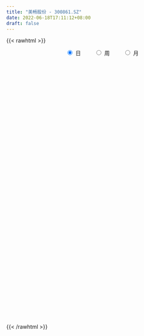 ```yaml
---
title: "美畅股份 - 300861.SZ"
date: 2022-06-18T17:11:12+08:00
draft: false
---
```

{{< rawhtml >}}
    <div style="text-align: center">
        <label style="padding: 1rem;"><input style="margin-right: .5rem" type="radio" name="period" value="D" checked onclick="period_change(this)">日</label>
        <label style="padding: 1rem;"><input style="margin-right: .5rem" type="radio" name="period" value="W" onclick="period_change(this)">周</label>
        <label style="padding: 1rem;"><input style="margin-right: .5rem" type="radio" name="period" value="M" onclick="period_change(this)">月</label>
    </div>
    <div id="chart" style="height: 700px;"></div> 
    <script type="text/javascript">
        const D_v = [211433.05,205099.82,178030.04,149530.96,109381.9,62009.88,74381.59,58447.93,56940.35,47475.46,50383.02,39804.11,46781.83,39503.99,47163.85,52341.17,67013.11,100268.33,131973.0,65263.49,41793.29,40294.94,82798.87,92881.73,64859.15,49026.55,30630.95,30938.08,100639.73,133203.11,80370.15,106837.6,66536.79,47971.03,37326.05,61630.37,66237.81,43191.03,38088.0,32637.65,40882.07,54934.49,45527.65,58971.27,30327.13,26287.88,26130.39,37592.4,22480.29,33886.15,29075.97,25379.34,20318.36,15723.66,19689.43,20154.26,19811.91,14280.36,18211.71,24465.27,20043.83,22242.58,13465.51,13905.0,16128.52,16490.28,23393.15,22827.89,14221.07,18653.78,13175.87,19328.63,20360.62,20805.41,40570.5,25595.45,32264.38,26011.69,18853.88,35549.55,40461.13,62102.02,56140.12,64653.13,74522.25,61657.11,42981.62,34591.86,48976.16,55816.86,35393.46,41547.27,25610.97,34617.24,17820.3,22612.18,25096.6,29855.36,16310.55,19433.81,16057.65,72584.29,74455.2,43575.89,29570.99,38999.52,26785.89,28251.33,24857.5,22441.0,50144.21,43140.54,46717.93,27117.66,34485.67,39813.37,37955.58,33218.17,42272.98,37662.69,49519.4,29027.27,26902.48,23577.78,25562.36,24588.67,38637.33,23326.57,23170.79,24330.76,16558.59,12528.95,12147.64,19531.88,14491.27,16018.47,11143.07,13434.62,13169.96,13952.23,25392.07,18286.48,17536.92,15534.01,13688.32,11110.11,27308.41,12943.52,11163.63,11192.4,9879.3,7088.49,7853.72,8976.82,5566.55,5327.92,12723.44,17249.89,15174.67,7966.52,11285.59,14435.94,9105.43,7466.42,7845.73,26890.13,24915.66,31521.49,24014.4,13678.53,14553.05,21062.91,16722.61,21492.83,30177.59,27002.18,13778.0,16836.94,12034.35,12866.43,16023.4,14023.71,17431.25,33161.34,24398.17,15730.86,15981.62,15862.0,11762.95,10658.2,18840.99,11915.26,28976.81,17040.73,21293.87,22784.57,17784.17,24041.98,20927.65,11733.08,8977.77,23058.9,17016.34,14359.65,17950.47,13624.65,14735.51,20158.5,10729.72,12703.38,15349.67,15513.94,18607.57,14978.35,8642.56,36782.07,12752.1,20590.72,9145.63,11715.14,16329.41,13272.08,11585.19,17750.56,14049.5,14408.95,13741.05,14992.0,13846.77,12839.25,8880.06,6181.87,17390.06,19821.59,9755.46,12585.1,8302.27,7126.02,9211.64,10886.02,10832.55,16087.0,23043.48,17228.17,42074.79,57972.98,83108.97,59110.42,66326.84,30111.73,56855.71,38416.59,28852.24,31998.36,17818.76,18432.18,25644.43,19173.74,26428.7,15606.69,18000.22,48275.66,19765.42,27588.29,21000.69,30595.19,22344.53,14907.55,14040.11,13293.54,10999.76,14300.09,12037.16,26050.11,17525.71,21892.32,32524.81,17473.06,17773.0,13417.48,11489.12,29174.69,23881.76,24040.53,18877.75,16888.81,22914.98,14515.33,13729.15,18884.7,29388.45,13397.73,38662.25,18171.4,11603.0,12878.54,26089.11,20485.5,13432.39,26004.31,15169.26,36209.7,21520.41,14177.59,23644.24,30451.72,22104.51,29523.0,14478.52,19962.24,12551.94,21519.6,19817.49,20686.28,15414.43,22113.81,11268.39,12675.66,9560.3,8928.84,21043.64,15742.52,9556.12,15027.02,16192.72,11933.2,12307.2,19270.29,17121.66,10408.65,40063.32,16546.03,13686.11,18990.65,14685.0,17491.43,32831.97,19912.91,13915.31,9760.89,23327.61,16291.69,12107.9,14898.43,11145.38,18060.55,16375.66,14593.32,23423.51,20136.81,54960.6,33145.48,32335.35,29422.5,36950.45,34474.55,42824.19,27523.03,31034.68,24294.71,17450.52,13542.22,45203.75,40390.56,33454.54,30656.59,45810.54,26693.76,24154.46,20691.53,27449.72,50604.38,48965.91,52635.19,40502.05,34935.87,49481.09,56351.0,43526.09,26496.75,24730.31,18242.25,62655.36,33660.62,22625.65,25806.61,23083.52,25977.0,20268.96,23422.78,25498.52,13908.6,24636.04,39866.04,24139.54,25865.65,14167.94,15706.99,22291.41,12125.95,14175.68,14131.88,14447.84,35133.99,26033.98,28886.99,18907.69,35947.44,25659.73,28337.55,11693.18,51520.19,40560.51,28438.92,23910.35,36472.91,29151.64,33499.54,32603.16,46533.58,27960.55,28368.81,29361.62,29363.73,18851.36,72819.65,52695.21,23276.54,27601.61,31575.28,40830.34,50549.38,41433.0,34272.65,38113.61,26132.0,36057.61,29514.35,22972.66]
const D_histogram = [0.0,0.5705299145,0.8337390508,0.0704849092,-0.9535852806,-1.6174895753,-2.1390510564,-2.3336854974,-2.5063593374,-2.3831083387,-2.1232700673,-1.9110477733,-1.8624367814,-1.8387345624,-1.4996735492,-1.0692052684,-0.6181661992,-0.0092667667,0.2965356396,0.4352231212,0.5432288035,0.6404200029,0.9336002613,1.1087639842,1.0316836572,0.7637293703,0.540330936,0.4446833678,0.8830225776,1.3968524759,1.5130641388,1.7872451528,1.7807838037,1.5423707219,1.2415859107,1.1839560605,1.0614353721,0.8148156752,0.5729599896,0.4762890879,0.3852545559,0.4248149899,0.2419683827,-0.1688860484,-0.354198858,-0.4291063358,-0.5167011194,-0.3812021775,-0.3048359967,-0.1309953898,-0.1256832646,-0.2208881265,-0.3225467126,-0.3079524895,-0.236510841,-0.255812452,-0.3042300672,-0.3032096561,-0.338211587,-0.3255391887,-0.3218365577,-0.3742707016,-0.3944709016,-0.3389026455,-0.2494719207,-0.1576144285,-0.1376150489,-0.0970193197,-0.0830735879,-0.0857350982,-0.0793254786,-0.1075905829,-0.0371613533,-0.0214370107,0.1608877496,0.2271116724,0.3123031345,0.2989062582,0.2677713279,0.3548138728,0.4110006075,0.6194639386,0.6634188788,0.9386805084,1.1949327741,1.0229769259,0.9243539012,0.8275325907,0.8856396653,0.9713323889,0.8914724936,0.5715176351,0.2556683703,-0.1858608877,-0.4349820871,-0.5500930625,-0.7449522839,-0.6422025099,-0.5457400715,-0.4614985183,-0.4367824365,0.0563981647,0.5542925912,0.7527236275,0.8611055019,0.9545417169,0.743080767,0.4552068275,0.3613210854,0.2150702271,0.5530775855,0.4366205855,0.08062898,-0.2264163885,-0.4102283098,-0.1813972669,0.1292003821,0.1860153994,0.1984247541,0.3101722349,0.08577754,-0.1616001701,-0.4119614508,-0.419747714,-0.3424126972,-0.2966855224,-0.5226556606,-0.5587153537,-0.7029608914,-0.9135095606,-1.0752769929,-1.0653503667,-1.0639641303,-1.1134417718,-0.9899191601,-0.7711168477,-0.6044157743,-0.4522048426,-0.2815629947,-0.1376668963,0.0109539327,0.0538883068,0.2094491105,0.347835944,0.4699639171,0.4761486564,0.6743726277,0.7015134418,0.6866858904,0.5720134325,0.4211657127,0.3024550522,0.1494323267,-0.048686074,-0.1280031105,-0.1590405569,-0.0652921592,0.1574253237,0.2664255895,0.3303759033,0.4066567702,0.3236437004,0.2497014555,0.2179368675,0.1371956511,0.2173006559,0.4158626295,0.6658271749,0.5402719381,0.4993196833,0.3962555249,0.538281843,0.4768095717,0.5222203559,0.7312463466,0.7589739616,0.7088126593,0.7486922575,0.6376324246,0.5078111106,0.53652808,0.5502046152,0.7388307019,0.7989870358,0.8215097179,0.789311521,0.5606073532,0.3145366817,0.0563618513,-0.0932477015,-0.2350402316,-0.3320556683,-0.4289865207,-0.4221643092,-0.2533424485,-0.4105368998,-0.2944743174,-0.2161308937,0.0117315353,0.1566883439,0.2353437494,0.5683642743,0.6010829678,0.5446013956,0.4441412517,0.4026949766,0.2686660991,-0.0516333597,-0.2011884059,-0.4562348072,-0.3775326515,-0.3398829488,-0.4433967442,-0.4847242101,-0.5674043905,-0.9326667883,-1.0785249877,-1.2197121484,-1.2022860841,-1.200403898,-0.8367609207,-0.5577283365,-0.3718874998,-0.3905598991,-0.7238103379,-0.8553978489,-0.6290156374,-0.3699407798,-0.371785132,-0.6396091478,-0.615751901,-0.6488761187,-0.8459642557,-0.986143188,-1.0134097785,-0.8825648355,-0.7461727634,-0.6340892598,-0.6680312551,-0.788920977,-0.7500414459,-0.8008887368,-0.7247947165,-0.3066300571,0.074334075,0.4367303343,1.3999288517,1.9904028705,2.3468699549,2.3915934043,2.1291037886,1.8488923824,1.5042307827,1.0668037877,0.724473165,0.3380642142,0.0583852952,-0.1475272681,-0.370740654,-0.555237408,-0.5239262154,-0.7566584322,-0.6936013345,-0.4398539811,-0.3022468326,-0.0659075449,-0.080505141,-0.060621582,-0.344861972,-0.4109181912,-0.5330180383,-0.5677576192,-0.6378001261,-0.3432147741,-0.0766170849,0.0967344799,0.3452848944,0.416553803,0.4900833318,0.4751807424,0.3586000817,0.4146035477,0.4964029146,0.5136463486,0.3128541657,0.1453966185,0.1770345739,0.0959125423,-0.1437487538,-0.2088740707,-0.2928161383,-0.5015470897,-0.2971374919,-0.198643865,-0.2669732617,-0.2774058654,-0.3333336854,-0.5168319007,-0.5454915243,-0.4418086394,-0.3489490203,-0.0582619831,0.0369036867,0.0625215729,-0.0277747825,-0.2440012244,-0.4232443373,-0.504490296,-0.5278391271,-0.6592527505,-0.6591929878,-0.7909326561,-0.8580886173,-0.879288578,-0.8564434384,-0.6661147482,-0.520944961,-0.3154142815,-0.1599634787,-0.0105009862,-0.1068138137,-0.2957219783,-0.3910531809,-0.284635471,-0.0369118259,0.1760731303,0.1566071084,0.3354478499,0.4759195316,0.5558139834,0.7467235357,0.6604627392,0.4781602097,0.2109421733,0.0750593125,-0.071746808,-0.2819959117,-0.4227044913,-0.5867916557,-0.6215758329,-0.5025140081,-0.5027188669,-0.4839856227,-0.5317569956,-0.5919688723,-0.4097745873,-0.487589418,-0.4194103485,-0.324246403,-0.2987432746,-0.350105225,-0.3887183814,-0.3813309923,-0.4275924441,-0.3362398227,-0.2373225297,0.1367457819,0.4348852348,0.707104394,0.8833777395,0.9467786896,0.9345901029,1.1428428262,1.0794344777,1.0482817711,1.0353137527,1.0952431472,0.920809395,0.6709825978,0.5437357354,0.3896226033,0.1288582011,0.0245829699,0.2899220279,0.3377595684,0.2542901223,0.1025268548,0.2660393193,0.4501420978,0.4405533216,0.456479784,0.3391045992,0.7415301474,0.7105149749,0.5354693429,0.3463888476,0.0855200337,0.1186060347,0.0008042637,0.0779529182,-0.0153850483,-0.1021627014,-0.3836249474,-0.9284741025,-1.2586483753,-1.3511286326,-1.3288190806,-1.1057052052,-0.6574169137,-0.3076135211,-0.1782117506,-0.2309831426,-0.3308266589,-0.5799068855,-0.9241012847,-0.6338474219,-0.4370607256,0.0951504627,0.6039900899,0.9820616695,1.2044206086,1.6281250693,1.9351268309,1.9002268043,1.8955022354,1.9056184954,1.9131431553,1.898972316,1.8440053391,1.7915028575,1.6185987586,1.2160599037,0.8953279452,0.597247619,0.3167805093,-0.171600908,-0.3992690742,-0.515776486,-0.5189513523,-0.4088990428,-0.2818548947,-0.0582806152,-0.0308502484,0.1313729977,0.4867028745,0.6548761322,0.4599475521,0.412279153,0.4316663523]
const D_fast = [0.0,0.7131623932,1.1848062922,0.4391733778,-0.8232931321,-1.8915698206,-2.9478940659,-3.7259498812,-4.5252135555,-4.9977396416,-5.2687188869,-5.5342585362,-5.9512567397,-6.3872381613,-6.4230955354,-6.2599285717,-5.9634310523,-5.3568483114,-4.9769119952,-4.7294187333,-4.4856058502,-4.2283096501,-3.7017293263,-3.2493746074,-3.0685340202,-3.1455559644,-3.2338716647,-3.218348391,-2.5592535367,-1.6962105194,-1.2017328219,-0.4807405196,-0.0420059179,0.1051736808,0.1147853473,0.3531445122,0.4959826669,0.4530668888,0.3544512006,0.3768525709,0.3821316778,0.5278958593,0.4055413478,-0.0475345954,-0.3213971196,-0.5035811813,-0.7203512447,-0.6801528472,-0.6799956656,-0.5389039061,-0.5650125971,-0.7154394906,-0.8977347548,-0.9601286541,-0.9478147158,-1.0310694399,-1.1555445719,-1.2303265748,-1.3498814024,-1.4185938013,-1.4953503097,-1.6413521291,-1.7601700545,-1.7893274597,-1.7622647151,-1.70981083,-1.7242152126,-1.7078743134,-1.7146969785,-1.7387922634,-1.7522140135,-1.8073767634,-1.7462378722,-1.7358727822,-1.5133260846,-1.3903242436,-1.2270569979,-1.1657273097,-1.129919408,-0.9541733949,-0.7952365083,-0.4319071925,-0.2220975327,0.287834224,0.8428196832,0.9266080666,1.0590735172,1.1691353543,1.4486523452,1.777178166,1.9201863941,1.7431109444,1.4911787722,1.0031842923,0.6453175711,0.39268333,0.0115860377,-0.0462148158,-0.0861873953,-0.1173204717,-0.201799999,0.3054801433,0.9419477176,1.3285596608,1.6522179108,1.9842895549,1.9585987968,1.7845265642,1.7809710935,1.688487792,2.1647645467,2.1574626931,1.8216283326,1.4579788669,1.1716098682,1.3550915944,1.6979893389,1.8013082061,1.8633237493,2.0526142888,1.8496639789,1.5618862263,1.2085345829,1.0958113912,1.0875432337,1.0590990279,0.7024649745,0.526726443,0.2067406825,-0.2321853769,-0.6627720574,-0.9191830229,-1.183787819,-1.5116259035,-1.6355830819,-1.6095599814,-1.5939628516,-1.5548031305,-1.4545520313,-1.3450726569,-1.1937133447,-1.1373068939,-0.9293838126,-0.7040379932,-0.4644190407,-0.3391971373,0.0276199908,0.2301391654,0.3869830866,0.4153139869,0.3697576952,0.3266607978,0.210996154,0.0007062347,-0.1106115794,-0.181409165,-0.1039838071,0.1580900067,0.3336966699,0.4802409596,0.6581860189,0.6560838743,0.6445669932,0.6672866221,0.6208443185,0.7552744873,1.0578021183,1.4742234574,1.4837362051,1.5676138712,1.5636135939,1.8402103728,1.8979404944,2.0739063676,2.4657439449,2.6832150503,2.8102569129,3.0373095755,3.0856578487,3.0827893124,3.2456383017,3.3968659908,3.770199753,4.0301028458,4.2580029574,4.4231326407,4.3345803112,4.1671438102,3.9230594426,3.7501379644,3.5495853765,3.3695560227,3.1653785401,3.0666596743,3.1721459228,2.9123172466,2.9547612496,2.97907195,3.2098672628,3.3939961573,3.5314875002,4.0065990937,4.1895885291,4.2692573058,4.2798324749,4.3390599439,4.2721975911,3.9389897924,3.7391376447,3.3700325416,3.3543515345,3.3070305,3.0926675185,2.9301590001,2.7056277221,2.1071986271,1.6917091809,1.2455939831,0.9624485263,0.6642297379,0.8186824851,0.9582829851,1.0511519469,0.9348395728,0.4206365495,0.0751995763,0.1443278785,0.3109175411,0.216126906,-0.2115993969,-0.3416801253,-0.5370233727,-0.9456025736,-1.3323173029,-1.612936338,-1.7027326039,-1.7528837227,-1.799322534,-2.000272343,-2.3183923092,-2.4670231395,-2.7180926147,-2.8231972734,-2.4816901283,-2.0821424775,-1.6105636346,-0.2973829042,0.7906918321,1.7338764053,2.3764982058,2.6462845372,2.8282962266,2.8596923226,2.6889662745,2.527753943,2.2258610458,1.9607784506,1.7179840703,1.4020855209,1.0787794149,0.9791090537,0.5572122287,0.4468689929,0.590652851,0.6526982913,0.8725606928,0.8378368115,0.8425649749,0.4721090919,0.303323325,0.0479689682,-0.1287100174,-0.3582025559,-0.1494208973,0.0980225206,0.2955577053,0.6304293435,0.8058367028,1.0018870646,1.1057796607,1.0788490205,1.2385033734,1.444403469,1.5900584901,1.4674798486,1.336371456,1.4122680549,1.3551241589,1.0795256744,0.9621818398,0.8050357376,0.4709180139,0.6010432387,0.6498758992,0.5148031872,0.4350191172,0.2957578758,-0.0169483147,-0.1819808194,-0.1887500943,-0.1831277303,0.0929938111,0.1973854026,0.238633682,0.141393631,-0.135833117,-0.4208873142,-0.6282558469,-0.7835644598,-1.0797912709,-1.2445297551,-1.5740025874,-1.8556807029,-2.0967028082,-2.2879685282,-2.264168525,-2.2492349781,-2.1225578689,-2.0070979358,-1.8602606899,-1.9832769708,-2.24611563,-2.4392101279,-2.4039512857,-2.165455597,-1.9084523583,-1.8887666031,-1.6260638991,-1.3666123345,-1.1477643869,-0.7701739506,-0.6913190623,-0.7540815394,-0.9685640325,-1.0856820651,-1.2504248877,-1.5311729693,-1.7775576718,-2.0883427501,-2.2785208855,-2.2850875627,-2.4109721382,-2.5132352997,-2.6939459215,-2.9021500163,-2.8223993781,-3.0221115633,-3.0587850809,-3.0446827362,-3.0938654264,-3.2327536831,-3.3685464349,-3.4564917938,-3.6096513566,-3.6023586909,-3.5627720304,-3.1545172732,-2.7476565117,-2.2986612539,-1.9015434736,-1.6014478511,-1.3799889121,-0.8860254823,-0.6795752112,-0.4486574751,-0.2027970554,0.130943126,0.1867117225,0.1046305747,0.1133176462,0.0566101649,-0.171939687,-0.2700691757,0.0677503893,0.2000278218,0.1801309063,0.0539993525,0.2840216468,0.5806599497,0.6812095039,0.8112559124,0.7786568773,1.3664649623,1.5130785337,1.4719002373,1.369416954,1.1299281485,1.1926656581,1.0750649531,1.1717018371,1.0745176085,0.96219928,0.5848307973,-0.1921368835,-0.8369732501,-1.2672356655,-1.5771308837,-1.6304433096,-1.3465092465,-1.0736092342,-0.9887604013,-1.099277579,-1.28182776,-1.675884708,-2.2511044284,-2.119312421,-2.0317909061,-1.4757921021,-0.8159549525,-0.1923679555,0.3310961357,1.1618318637,1.9526153331,2.3927720076,2.8619229975,3.3484438813,3.8342543301,4.2948265697,4.7008609276,5.0962341604,5.3279797512,5.2294558722,5.1325559,4.9837874786,4.7825154962,4.2512338519,3.9237484172,3.6782968838,3.5453841795,3.5532117282,3.6097921527,3.8187962783,3.838514083,4.0335805786,4.510586174,4.8424784647,4.7625367726,4.8179381618,4.9452419492]
const D_slow = [0.0,0.1426324786,0.3510672413,0.3686884686,0.1302921485,-0.2740802453,-0.8088430094,-1.3922643838,-2.0188542181,-2.6146313028,-3.1454488196,-3.6232107629,-4.0888199583,-4.5485035989,-4.9234219862,-5.1907233033,-5.3452648531,-5.3475815448,-5.2734476349,-5.1646418546,-5.0288346537,-4.868729653,-4.6353295877,-4.3581385916,-4.1002176773,-3.9092853347,-3.7742026007,-3.6630317588,-3.4422761144,-3.0930629954,-2.7147969607,-2.2679856725,-1.8227897216,-1.4371970411,-1.1268005634,-0.8308115483,-0.5654527053,-0.3617487865,-0.218508789,-0.0994365171,-0.0031228781,0.1030808694,0.1635729651,0.121351453,0.0328017385,-0.0744748455,-0.2036501253,-0.2989506697,-0.3751596689,-0.4079085163,-0.4393293325,-0.4945513641,-0.5751880422,-0.6521761646,-0.7113038749,-0.7752569879,-0.8513145047,-0.9271169187,-1.0116698154,-1.0930546126,-1.173513752,-1.2670814274,-1.3656991528,-1.4504248142,-1.5127927944,-1.5521964015,-1.5866001637,-1.6108549937,-1.6316233906,-1.6530571652,-1.6728885349,-1.6997861806,-1.7090765189,-1.7144357716,-1.6742138342,-1.6174359161,-1.5393601324,-1.4646335679,-1.3976907359,-1.3089872677,-1.2062371158,-1.0513711312,-0.8855164115,-0.6508462844,-0.3521130908,-0.0963688594,0.1347196159,0.3416027636,0.5630126799,0.8058457771,1.0287139005,1.1715933093,1.2355104019,1.18904518,1.0802996582,0.9427763926,0.7565383216,0.5959876941,0.4595526762,0.3441780467,0.2349824375,0.2490819787,0.3876551265,0.5758360333,0.7911124088,1.029747838,1.2155180298,1.3293197367,1.419650008,1.4734175648,1.6116869612,1.7208421076,1.7409993526,1.6843952554,1.581838178,1.5364888613,1.5687889568,1.6152928067,1.6648989952,1.7424420539,1.7638864389,1.7234863964,1.6204960337,1.5155591052,1.4299559309,1.3557845503,1.2251206351,1.0854417967,0.9097015739,0.6813241837,0.4125049355,0.1461673438,-0.1198236888,-0.3981841317,-0.6456639217,-0.8384431337,-0.9895470772,-1.1025982879,-1.1729890366,-1.2074057606,-1.2046672775,-1.1911952007,-1.1388329231,-1.0518739371,-0.9343829578,-0.8153457937,-0.6467526368,-0.4713742764,-0.2997028038,-0.1566994456,-0.0514080175,0.0242057456,0.0615638273,0.0493923088,0.0173915311,-0.0223686081,-0.0386916479,0.000664683,0.0672710804,0.1498650562,0.2515292488,0.3324401739,0.3948655378,0.4493497546,0.4836486674,0.5379738314,0.6419394888,0.8083962825,0.943464267,1.0682941878,1.1673580691,1.3019285298,1.4211309227,1.5516860117,1.7344975983,1.9242410887,2.1014442536,2.2886173179,2.4480254241,2.5749782018,2.7091102218,2.8466613756,3.0313690511,3.23111581,3.4364932395,3.6338211197,3.773972958,3.8526071285,3.8666975913,3.8433856659,3.784625608,3.701611691,3.5943650608,3.4888239835,3.4254883714,3.3228541464,3.2492355671,3.1952028436,3.1981357275,3.2373078134,3.2961437508,3.4382348194,3.5885055613,3.7246559102,3.8356912231,3.9363649673,4.0035314921,3.9906231521,3.9403260506,3.8262673488,3.731884186,3.6469134488,3.5360642627,3.4148832102,3.2730321126,3.0398654155,2.7702341686,2.4653061315,2.1647346105,1.8646336359,1.6554434058,1.5160113216,1.4230394467,1.3253994719,1.1444468874,0.9305974252,0.7733435159,0.6808583209,0.5879120379,0.428009751,0.2740717757,0.111852746,-0.0996383179,-0.3461741149,-0.5995265595,-0.8201677684,-1.0067109593,-1.1652332742,-1.332241088,-1.5294713322,-1.7169816937,-1.9172038779,-2.098402557,-2.1750600713,-2.1564765525,-2.0472939689,-1.697311756,-1.1997110384,-0.6129935496,-0.0150951986,0.5171807486,0.9794038442,1.3554615399,1.6221624868,1.803280778,1.8877968316,1.9023931554,1.8655113384,1.7728261749,1.6340168229,1.503035269,1.313870661,1.1404703274,1.0305068321,0.9549451239,0.9384682377,0.9183419525,0.903186557,0.816971064,0.7142415162,0.5809870066,0.4390476018,0.2795975702,0.1937938767,0.1746396055,0.1988232255,0.2851444491,0.3892828998,0.5118037328,0.6305989184,0.7202489388,0.8238998257,0.9480005544,1.0764121415,1.1546256829,1.1909748376,1.235233481,1.2592116166,1.2232744282,1.1710559105,1.0978518759,0.9724651035,0.8981807305,0.8485197643,0.7817764489,0.7124249825,0.6290915612,0.499883586,0.3635107049,0.2530585451,0.16582129,0.1512557942,0.1604817159,0.1761121091,0.1691684135,0.1081681074,0.0023570231,-0.1237655509,-0.2557253327,-0.4205385203,-0.5853367673,-0.7830699313,-0.9975920856,-1.2174142301,-1.4315250897,-1.5980537768,-1.728290017,-1.8071435874,-1.8471344571,-1.8497597037,-1.8764631571,-1.9503936517,-2.0481569469,-2.1193158147,-2.1285437711,-2.0845254886,-2.0453737115,-1.961511749,-1.8425318661,-1.7035783703,-1.5168974863,-1.3517818015,-1.2322417491,-1.1795062058,-1.1607413776,-1.1786780796,-1.2491770576,-1.3548531804,-1.5015510943,-1.6569450526,-1.7825735546,-1.9082532713,-2.029249677,-2.1621889259,-2.310181144,-2.4126247908,-2.5345221453,-2.6393747324,-2.7204363332,-2.7951221518,-2.8826484581,-2.9798280535,-3.0751608015,-3.1820589125,-3.2661188682,-3.3254495006,-3.2912630552,-3.1825417465,-3.005765648,-2.7849212131,-2.5482265407,-2.314579015,-2.0288683084,-1.759009689,-1.4969392462,-1.238110808,-0.9643000212,-0.7340976725,-0.5663520231,-0.4304180892,-0.3330124384,-0.3007978881,-0.2946521456,-0.2221716387,-0.1377317466,-0.074159216,-0.0485275023,0.0179823275,0.130517852,0.2406561823,0.3547761284,0.4395522782,0.624934815,0.8025635587,0.9364308944,1.0230281064,1.0444081148,1.0740596234,1.0742606894,1.0937489189,1.0899026568,1.0643619815,0.9684557446,0.736337219,0.4216751252,0.083892967,-0.2483118031,-0.5247381044,-0.6890923328,-0.7659957131,-0.8105486507,-0.8682944364,-0.9510011011,-1.0959778225,-1.3270031437,-1.4854649991,-1.5947301805,-1.5709425649,-1.4199450424,-1.174429625,-0.8733244729,-0.4662932055,0.0174885022,0.4925452033,0.9664207621,1.4428253859,1.9211111748,2.3958542538,2.8568555885,3.3047313029,3.7093809926,4.0133959685,4.2372279548,4.3865398596,4.4657349869,4.4228347599,4.3230174914,4.1940733698,4.0643355318,3.9621107711,3.8916470474,3.8770768936,3.8693643315,3.9022075809,4.0238832995,4.1876023326,4.3025892206,4.4056590088,4.5135755969]
const D_data = [['2020-08-24', 60.0, 70.06, 57.77, 78.0],['2020-08-25', 65.8, 79.0, 63.5, 83.88],['2020-08-26', 76.92, 78.01, 74.51, 85.0],['2020-08-27', 75.87, 64.2, 63.5, 76.0],['2020-08-28', 62.55, 55.76, 55.56, 62.58],['2020-08-31', 56.27, 54.65, 54.56, 56.32],['2020-09-01', 54.0, 51.63, 51.3, 54.09],['2020-09-02', 52.0, 51.83, 50.01, 52.55],['2020-09-03', 51.1, 48.92, 48.9, 51.39],['2020-09-04', 47.88, 50.2, 47.65, 51.49],['2020-09-07', 49.79, 50.73, 49.76, 52.04],['2020-09-08', 50.12, 49.31, 49.07, 50.69],['2020-09-09', 48.51, 45.9, 45.73, 48.88],['2020-09-10', 46.52, 43.68, 43.68, 46.86],['2020-09-11', 43.68, 46.6, 43.2, 47.48],['2020-09-14', 47.7, 48.08, 47.0, 48.98],['2020-09-15', 47.5, 49.3, 47.04, 51.37],['2020-09-16', 48.33, 53.14, 47.33, 53.96],['2020-09-17', 53.0, 51.18, 50.9, 56.63],['2020-09-18', 50.01, 49.84, 49.01, 52.43],['2020-09-21', 49.8, 49.79, 48.61, 50.92],['2020-09-22', 48.91, 49.98, 48.6, 50.98],['2020-09-23', 50.1, 53.45, 50.1, 56.38],['2020-09-24', 52.7, 53.42, 52.55, 56.99],['2020-09-25', 52.0, 50.78, 50.75, 53.88],['2020-09-28', 50.61, 47.6, 46.64, 51.05],['2020-09-29', 48.05, 46.8, 46.8, 48.28],['2020-09-30', 47.23, 47.4, 47.0, 48.63],['2020-10-09', 50.0, 55.05, 50.0, 56.68],['2020-10-12', 55.05, 59.03, 54.11, 59.18],['2020-10-13', 58.0, 56.51, 55.7, 58.0],['2020-10-14', 56.6, 60.52, 56.28, 62.2],['2020-10-15', 58.99, 58.87, 57.0, 59.51],['2020-10-16', 57.56, 56.4, 56.03, 58.75],['2020-10-19', 56.62, 55.09, 54.7, 56.99],['2020-10-20', 54.96, 58.0, 54.89, 58.49],['2020-10-21', 59.5, 57.5, 57.31, 60.2],['2020-10-22', 55.41, 55.63, 55.0, 57.7],['2020-10-23', 55.71, 54.88, 54.71, 57.3],['2020-10-26', 54.88, 56.18, 54.0, 56.54],['2020-10-27', 55.12, 56.08, 54.9, 57.2],['2020-10-28', 56.14, 57.91, 55.35, 58.2],['2020-10-29', 56.68, 55.02, 55.02, 57.9],['2020-10-30', 55.15, 50.6, 50.2, 55.45],['2020-11-02', 50.48, 51.61, 50.11, 52.04],['2020-11-03', 51.63, 51.97, 51.0, 52.34],['2020-11-04', 51.97, 50.97, 50.32, 52.34],['2020-11-05', 52.01, 53.5, 52.01, 54.56],['2020-11-06', 53.6, 53.01, 52.2, 54.2],['2020-11-09', 53.68, 54.68, 53.4, 55.26],['2020-11-10', 54.5, 52.89, 52.61, 54.5],['2020-11-11', 52.65, 51.18, 50.89, 53.67],['2020-11-12', 51.49, 50.27, 50.08, 51.8],['2020-11-13', 50.5, 51.15, 50.34, 51.67],['2020-11-16', 51.13, 51.78, 50.05, 51.93],['2020-11-17', 51.76, 50.48, 50.15, 51.78],['2020-11-18', 50.5, 49.59, 49.37, 50.86],['2020-11-19', 49.88, 49.71, 49.0, 50.12],['2020-11-20', 49.68, 48.77, 48.7, 49.98],['2020-11-23', 49.0, 48.89, 48.65, 49.93],['2020-11-24', 48.98, 48.4, 48.33, 49.5],['2020-11-25', 48.7, 47.11, 47.06, 48.7],['2020-11-26', 47.39, 46.82, 46.64, 47.67],['2020-11-27', 47.01, 47.37, 46.68, 47.83],['2020-11-30', 47.14, 47.74, 47.03, 48.06],['2020-12-01', 47.6, 47.88, 47.51, 48.16],['2020-12-02', 47.85, 46.94, 46.8, 47.97],['2020-12-03', 46.9, 47.04, 46.06, 47.6],['2020-12-04', 46.9, 46.55, 46.52, 47.28],['2020-12-07', 46.31, 46.07, 45.9, 46.88],['2020-12-08', 46.07, 45.89, 45.86, 46.36],['2020-12-09', 45.89, 45.08, 44.88, 46.2],['2020-12-10', 44.9, 46.13, 44.81, 46.68],['2020-12-11', 46.0, 45.41, 44.89, 47.2],['2020-12-14', 45.65, 47.85, 45.65, 48.59],['2020-12-15', 47.38, 46.99, 46.34, 47.94],['2020-12-16', 47.2, 47.63, 46.38, 48.5],['2020-12-17', 47.07, 46.62, 45.51, 47.6],['2020-12-18', 46.3, 46.3, 46.15, 47.5],['2020-12-21', 46.88, 47.99, 46.86, 48.48],['2020-12-22', 47.78, 48.12, 47.2, 49.1],['2020-12-23', 48.16, 51.0, 48.03, 51.85],['2020-12-24', 52.66, 50.0, 49.78, 53.78],['2020-12-25', 50.59, 54.3, 50.03, 54.38],['2020-12-28', 54.29, 56.29, 53.23, 58.0],['2020-12-29', 55.88, 52.01, 51.4, 56.15],['2020-12-30', 52.78, 52.98, 52.5, 54.89],['2020-12-31', 53.21, 53.21, 52.23, 54.48],['2021-01-04', 53.0, 55.8, 52.8, 56.89],['2021-01-05', 55.3, 57.38, 53.51, 57.75],['2021-01-06', 57.54, 56.2, 55.23, 57.54],['2021-01-07', 56.04, 52.85, 52.52, 56.66],['2021-01-08', 52.92, 51.68, 50.89, 53.85],['2021-01-11', 51.87, 48.25, 48.05, 52.34],['2021-01-12', 48.45, 48.7, 47.88, 49.42],['2021-01-13', 48.23, 49.14, 48.0, 50.49],['2021-01-14', 48.25, 46.9, 46.41, 49.1],['2021-01-15', 46.78, 49.92, 46.61, 50.96],['2021-01-18', 49.22, 49.98, 49.05, 50.27],['2021-01-19', 49.51, 49.97, 49.51, 51.74],['2021-01-20', 49.6, 49.2, 48.4, 50.08],['2021-01-21', 49.2, 56.36, 48.86, 59.0],['2021-01-22', 55.56, 59.4, 55.56, 60.7],['2021-01-25', 59.69, 58.13, 58.01, 61.19],['2021-01-26', 58.61, 58.58, 57.03, 59.2],['2021-01-27', 58.38, 59.8, 55.62, 60.29],['2021-01-28', 58.25, 56.5, 56.5, 60.05],['2021-01-29', 57.8, 54.85, 53.8, 58.36],['2021-02-01', 54.96, 56.77, 54.12, 57.26],['2021-02-02', 56.55, 55.9, 55.56, 57.9],['2021-02-03', 55.7, 63.02, 55.7, 65.0],['2021-02-04', 61.96, 58.56, 58.01, 63.01],['2021-02-05', 58.61, 54.73, 54.7, 62.5],['2021-02-08', 53.64, 53.73, 51.67, 55.6],['2021-02-09', 53.7, 53.92, 53.67, 56.68],['2021-02-10', 54.79, 59.2, 54.79, 59.81],['2021-02-18', 59.54, 61.89, 59.54, 63.56],['2021-02-19', 62.63, 60.06, 58.04, 62.63],['2021-02-22', 59.69, 60.08, 59.09, 63.5],['2021-02-23', 59.01, 62.11, 57.9, 63.15],['2021-02-24', 60.89, 58.0, 56.79, 60.89],['2021-02-25', 58.67, 56.65, 56.3, 59.8],['2021-02-26', 55.01, 55.27, 55.01, 57.78],['2021-03-01', 56.4, 57.5, 55.69, 58.62],['2021-03-02', 58.01, 58.66, 57.26, 59.86],['2021-03-03', 58.25, 58.54, 57.62, 59.93],['2021-03-04', 58.0, 54.5, 53.9, 58.6],['2021-03-05', 53.77, 55.9, 53.75, 56.55],['2021-03-08', 56.14, 53.69, 53.6, 57.28],['2021-03-09', 53.79, 51.36, 48.9, 53.99],['2021-03-10', 52.26, 50.24, 50.0, 52.98],['2021-03-11', 51.02, 51.16, 50.43, 51.72],['2021-03-12', 51.86, 50.23, 49.82, 51.86],['2021-03-15', 50.12, 48.55, 48.0, 51.1],['2021-03-16', 49.29, 50.0, 48.8, 50.8],['2021-03-17', 50.0, 51.31, 49.85, 51.73],['2021-03-18', 51.4, 51.02, 50.52, 51.49],['2021-03-19', 50.52, 51.13, 50.2, 51.8],['2021-03-22', 50.65, 51.78, 50.65, 51.98],['2021-03-23', 51.8, 51.96, 51.4, 52.36],['2021-03-24', 52.0, 52.59, 52.0, 54.47],['2021-03-25', 51.81, 51.64, 51.6, 53.79],['2021-03-26', 51.49, 53.53, 51.27, 53.86],['2021-03-29', 53.5, 54.18, 52.38, 54.24],['2021-03-30', 53.57, 54.87, 53.21, 55.19],['2021-03-31', 54.74, 54.02, 53.25, 55.1],['2021-04-01', 54.87, 57.34, 54.18, 58.48],['2021-04-02', 58.06, 56.28, 56.03, 58.18],['2021-04-06', 56.11, 56.29, 56.01, 57.76],['2021-04-07', 56.34, 55.16, 54.23, 56.4],['2021-04-08', 55.15, 54.37, 54.21, 56.21],['2021-04-09', 54.07, 54.33, 53.45, 54.75],['2021-04-12', 54.01, 53.35, 53.22, 54.88],['2021-04-13', 53.0, 51.88, 51.71, 53.66],['2021-04-14', 52.3, 52.55, 51.75, 52.8],['2021-04-15', 52.55, 52.74, 51.4, 52.81],['2021-04-16', 52.5, 54.38, 52.5, 55.06],['2021-04-19', 54.28, 56.89, 53.65, 56.96],['2021-04-20', 56.3, 56.54, 55.81, 57.89],['2021-04-21', 56.4, 56.7, 56.3, 57.6],['2021-04-22', 56.76, 57.56, 56.7, 58.18],['2021-04-23', 57.39, 55.88, 55.5, 57.65],['2021-04-26', 56.6, 55.85, 55.76, 57.71],['2021-04-27', 55.79, 56.34, 55.5, 56.5],['2021-04-28', 56.13, 55.63, 54.58, 56.5],['2021-04-29', 56.68, 57.86, 56.68, 60.66],['2021-04-30', 58.01, 60.44, 58.0, 60.59],['2021-05-06', 59.82, 62.84, 59.35, 63.5],['2021-05-07', 62.83, 59.08, 58.88, 63.44],['2021-05-10', 59.78, 60.25, 58.38, 60.44],['2021-05-11', 60.02, 59.6, 58.21, 61.2],['2021-05-12', 59.01, 63.33, 58.85, 63.35],['2021-05-13', 62.46, 61.6, 60.6, 62.75],['2021-05-14', 61.52, 63.51, 60.2, 64.25],['2021-05-17', 64.0, 66.99, 63.15, 67.38],['2021-05-18', 66.99, 66.22, 65.51, 69.44],['2021-05-19', 66.18, 66.06, 65.0, 67.79],['2021-05-20', 66.06, 68.06, 65.45, 69.38],['2021-05-21', 68.06, 66.87, 66.7, 69.0],['2021-05-24', 66.27, 66.8, 65.23, 68.25],['2021-05-25', 66.47, 69.31, 66.15, 69.98],['2021-05-26', 70.0, 70.07, 68.51, 70.68],['2021-05-27', 70.05, 73.75, 69.8, 73.96],['2021-05-28', 73.98, 73.88, 72.5, 79.93],['2021-05-31', 74.09, 74.76, 72.8, 76.29],['2021-06-01', 74.3, 75.2, 74.01, 76.58],['2021-06-02', 75.99, 73.1, 72.17, 75.99],['2021-06-03', 72.79, 72.49, 72.0, 74.34],['2021-06-04', 72.0, 71.67, 71.0, 73.18],['2021-06-07', 71.72, 72.46, 70.6, 73.0],['2021-06-08', 72.9, 72.18, 71.6, 75.04],['2021-06-09', 71.57, 72.4, 71.57, 74.14],['2021-06-10', 72.4, 72.09, 70.18, 74.94],['2021-06-11', 72.79, 73.31, 71.25, 74.38],['2021-06-15', 73.92, 76.04, 73.0, 76.8],['2021-06-16', 76.68, 72.2, 70.05, 76.7],['2021-06-17', 72.35, 75.7, 71.3, 76.02],['2021-06-18', 76.29, 76.01, 73.7, 77.7],['2021-06-21', 75.85, 79.09, 75.04, 80.24],['2021-06-22', 79.08, 79.59, 77.24, 80.5],['2021-06-23', 79.49, 79.99, 78.3, 81.59],['2021-06-24', 80.0, 85.1, 80.0, 88.3],['2021-06-25', 83.16, 83.3, 83.1, 85.5],['2021-06-28', 85.0, 83.1, 82.3, 86.42],['2021-06-29', 83.3, 83.06, 82.91, 86.04],['2021-06-30', 83.98, 84.31, 82.63, 85.44],['2021-07-01', 85.0, 83.51, 81.73, 85.9],['2021-07-02', 83.56, 80.6, 79.97, 83.82],['2021-07-05', 80.6, 81.93, 80.59, 82.7],['2021-07-06', 82.0, 79.8, 78.1, 82.49],['2021-07-07', 79.58, 83.71, 79.05, 84.7],['2021-07-08', 84.9, 83.75, 83.46, 88.0],['2021-07-09', 83.02, 82.0, 79.65, 84.96],['2021-07-12', 83.35, 82.51, 81.56, 84.58],['2021-07-13', 82.51, 81.71, 80.51, 83.47],['2021-07-14', 81.0, 76.8, 73.07, 81.64],['2021-07-15', 76.24, 77.77, 75.56, 78.62],['2021-07-16', 77.77, 76.5, 76.01, 80.48],['2021-07-19', 76.0, 77.51, 75.01, 78.51],['2021-07-20', 77.35, 76.69, 74.29, 77.35],['2021-07-21', 78.0, 81.65, 76.44, 82.82],['2021-07-22', 81.11, 82.0, 79.6, 83.58],['2021-07-23', 81.25, 81.93, 80.19, 82.78],['2021-07-26', 82.07, 79.71, 77.22, 83.23],['2021-07-27', 80.1, 74.54, 74.54, 81.56],['2021-07-28', 74.14, 75.32, 71.51, 76.79],['2021-07-29', 78.0, 79.59, 75.57, 80.28],['2021-07-30', 79.5, 81.02, 77.7, 81.37],['2021-08-02', 81.0, 78.24, 77.02, 82.38],['2021-08-03', 79.0, 73.84, 73.82, 79.0],['2021-08-04', 73.83, 76.38, 73.82, 76.74],['2021-08-05', 76.0, 75.16, 74.61, 76.48],['2021-08-06', 75.4, 71.88, 71.59, 75.67],['2021-08-09', 71.88, 70.91, 68.11, 71.89],['2021-08-10', 69.5, 71.0, 69.5, 72.88],['2021-08-11', 71.0, 72.4, 69.88, 74.5],['2021-08-12', 72.4, 72.41, 71.8, 73.77],['2021-08-13', 72.1, 72.07, 71.6, 73.6],['2021-08-16', 71.6, 69.75, 69.66, 72.5],['2021-08-17', 70.5, 67.45, 67.0, 70.99],['2021-08-18', 68.01, 68.38, 67.8, 70.29],['2021-08-19', 68.92, 66.34, 66.06, 70.0],['2021-08-20', 67.67, 67.1, 66.31, 71.68],['2021-08-23', 68.14, 72.01, 68.0, 72.58],['2021-08-24', 73.3, 73.31, 72.92, 76.58],['2021-08-25', 74.0, 75.0, 72.5, 75.5],['2021-08-26', 75.5, 86.6, 75.5, 87.5],['2021-08-27', 88.6, 87.3, 85.69, 91.29],['2021-08-30', 88.85, 88.55, 86.35, 89.7],['2021-08-31', 88.8, 87.59, 86.61, 90.6],['2021-09-01', 87.1, 85.0, 84.44, 91.6],['2021-09-02', 84.71, 85.01, 82.62, 87.57],['2021-09-03', 85.2, 84.02, 83.0, 88.6],['2021-09-06', 80.77, 81.98, 80.77, 84.78],['2021-09-07', 82.54, 82.02, 81.5, 83.75],['2021-09-08', 82.41, 80.18, 80.0, 83.38],['2021-09-09', 81.0, 80.14, 77.6, 81.2],['2021-09-10', 78.64, 79.98, 78.02, 81.16],['2021-09-13', 79.68, 78.65, 77.8, 82.46],['2021-09-14', 78.69, 77.9, 77.25, 80.25],['2021-09-15', 77.5, 79.98, 77.2, 80.27],['2021-09-16', 80.02, 75.81, 75.78, 80.88],['2021-09-17', 75.25, 78.65, 75.25, 78.98],['2021-09-22', 76.75, 81.6, 76.24, 82.97],['2021-09-23', 81.6, 81.05, 78.54, 82.5],['2021-09-24', 80.0, 83.29, 77.78, 83.65],['2021-09-27', 83.0, 80.82, 79.21, 83.0],['2021-09-28', 79.54, 81.34, 79.54, 81.9],['2021-09-29', 80.85, 76.77, 76.44, 81.25],['2021-09-30', 77.95, 78.36, 76.49, 79.48],['2021-10-08', 79.5, 76.86, 76.69, 80.5],['2021-10-11', 76.86, 77.16, 74.74, 78.78],['2021-10-12', 77.77, 76.0, 75.1, 79.9],['2021-10-13', 77.0, 80.82, 75.5, 81.79],['2021-10-14', 80.83, 81.85, 80.27, 84.0],['2021-10-15', 81.3, 81.91, 80.24, 83.48],['2021-10-18', 81.88, 84.21, 81.11, 84.6],['2021-10-19', 84.28, 83.21, 82.0, 85.49],['2021-10-20', 83.8, 84.06, 82.52, 85.77],['2021-10-21', 84.45, 83.58, 83.18, 85.48],['2021-10-22', 83.98, 82.38, 81.95, 84.68],['2021-10-25', 82.27, 84.8, 82.27, 85.68],['2021-10-26', 84.46, 85.99, 84.17, 88.24],['2021-10-27', 85.59, 86.0, 84.01, 87.5],['2021-10-28', 86.0, 83.26, 83.0, 86.45],['2021-10-29', 84.88, 83.03, 80.38, 84.92],['2021-11-01', 82.9, 85.46, 81.2, 85.82],['2021-11-02', 84.79, 84.2, 82.6, 86.4],['2021-11-03', 84.47, 81.5, 80.0, 85.0],['2021-11-04', 81.29, 82.89, 81.29, 85.19],['2021-11-05', 82.49, 82.21, 78.57, 83.86],['2021-11-08', 81.78, 79.68, 79.12, 83.83],['2021-11-09', 79.89, 84.66, 79.89, 87.5],['2021-11-10', 84.67, 84.08, 81.0, 85.88],['2021-11-11', 83.6, 82.0, 81.71, 84.3],['2021-11-12', 81.93, 82.4, 81.5, 84.06],['2021-11-15', 83.66, 81.5, 80.8, 85.66],['2021-11-16', 81.0, 78.99, 78.56, 82.33],['2021-11-17', 79.49, 79.99, 77.8, 80.38],['2021-11-18', 79.63, 81.5, 77.38, 81.5],['2021-11-19', 81.2, 81.61, 79.52, 82.66],['2021-11-22', 82.0, 84.99, 81.79, 86.0],['2021-11-23', 84.75, 83.6, 83.6, 87.0],['2021-11-24', 84.78, 83.12, 82.38, 84.78],['2021-11-25', 84.78, 81.53, 80.99, 85.58],['2021-11-26', 81.19, 79.03, 77.7, 81.19],['2021-11-29', 78.66, 78.16, 77.5, 79.91],['2021-11-30', 78.9, 78.3, 77.22, 80.29],['2021-12-01', 77.65, 78.3, 77.4, 79.65],['2021-12-02', 78.18, 76.0, 75.1, 78.3],['2021-12-03', 76.17, 76.69, 75.42, 76.95],['2021-12-06', 76.8, 74.0, 73.71, 77.5],['2021-12-07', 74.88, 73.48, 72.41, 74.88],['2021-12-08', 73.21, 72.96, 72.32, 74.68],['2021-12-09', 72.5, 72.63, 72.38, 73.49],['2021-12-10', 72.44, 74.48, 72.4, 74.6],['2021-12-13', 74.78, 74.11, 73.59, 74.78],['2021-12-14', 73.81, 75.23, 73.3, 76.23],['2021-12-15', 74.73, 75.13, 74.7, 75.88],['2021-12-16', 74.71, 75.55, 74.71, 75.95],['2021-12-17', 75.0, 72.3, 72.0, 75.4],['2021-12-20', 72.1, 69.93, 69.0, 72.1],['2021-12-21', 69.95, 69.77, 68.28, 71.31],['2021-12-22', 70.6, 71.76, 69.47, 72.69],['2021-12-23', 71.91, 74.06, 71.05, 74.33],['2021-12-24', 73.94, 74.63, 72.8, 74.9],['2021-12-27', 73.8, 72.08, 72.04, 74.31],['2021-12-28', 71.38, 74.91, 71.38, 75.0],['2021-12-29', 74.53, 75.35, 73.14, 76.46],['2021-12-30', 75.01, 75.35, 74.49, 75.88],['2021-12-31', 75.6, 77.77, 75.5, 80.56],['2022-01-04', 77.62, 74.94, 74.15, 78.77],['2022-01-05', 74.95, 73.28, 72.21, 76.3],['2022-01-06', 73.28, 71.1, 69.86, 73.49],['2022-01-07', 71.47, 71.6, 70.76, 73.31],['2022-01-10', 70.5, 70.53, 69.08, 71.86],['2022-01-11', 70.54, 68.45, 66.71, 71.68],['2022-01-12', 69.0, 67.9, 67.28, 70.6],['2022-01-13', 68.0, 66.17, 65.6, 68.17],['2022-01-14', 67.18, 66.54, 65.92, 67.3],['2022-01-17', 67.49, 68.0, 65.12, 68.66],['2022-01-18', 67.77, 66.16, 65.98, 68.96],['2022-01-19', 65.56, 65.77, 64.93, 66.34],['2022-01-20', 66.0, 64.15, 63.28, 66.0],['2022-01-21', 64.15, 62.93, 62.48, 64.7],['2022-01-24', 62.94, 65.56, 61.69, 65.66],['2022-01-25', 64.96, 61.87, 61.73, 65.51],['2022-01-26', 61.87, 62.94, 61.73, 64.24],['2022-01-27', 63.62, 63.04, 62.45, 64.82],['2022-01-28', 62.68, 61.85, 60.05, 63.65],['2022-02-07', 63.83, 60.15, 59.73, 66.09],['2022-02-08', 59.59, 59.35, 57.46, 60.55],['2022-02-09', 59.61, 59.1, 57.22, 60.27],['2022-02-10', 59.29, 57.55, 56.7, 59.41],['2022-02-11', 58.16, 58.63, 57.4, 60.29],['2022-02-14', 58.63, 58.54, 57.88, 60.47],['2022-02-15', 58.48, 62.76, 58.32, 62.98],['2022-02-16', 63.26, 63.4, 61.84, 63.6],['2022-02-17', 62.97, 64.64, 62.61, 65.3],['2022-02-18', 65.2, 64.88, 63.28, 65.39],['2022-02-21', 65.13, 64.47, 63.5, 65.64],['2022-02-22', 63.51, 64.07, 63.09, 64.65],['2022-02-23', 64.55, 67.89, 63.99, 68.68],['2022-02-24', 67.77, 65.5, 63.3, 68.45],['2022-02-25', 65.98, 66.27, 65.6, 67.6],['2022-02-28', 66.3, 67.02, 65.02, 68.13],['2022-03-01', 67.58, 68.76, 66.85, 70.36],['2022-03-02', 68.76, 66.2, 65.38, 68.76],['2022-03-03', 66.5, 64.65, 64.01, 67.0],['2022-03-04', 64.48, 65.58, 63.85, 66.91],['2022-03-07', 65.29, 64.8, 63.55, 66.0],['2022-03-08', 65.06, 62.5, 62.35, 67.88],['2022-03-09', 64.42, 63.49, 62.18, 65.48],['2022-03-10', 65.9, 68.65, 65.01, 69.47],['2022-03-11', 67.5, 67.0, 66.5, 68.6],['2022-03-14', 66.0, 65.48, 63.69, 66.38],['2022-03-15', 65.2, 64.12, 61.88, 65.8],['2022-03-16', 65.0, 68.25, 64.61, 68.45],['2022-03-17', 69.66, 69.75, 67.31, 70.3],['2022-03-18', 69.75, 68.18, 67.0, 69.75],['2022-03-21', 67.79, 68.92, 67.7, 70.86],['2022-03-22', 68.6, 67.35, 67.0, 68.61],['2022-03-23', 68.5, 75.15, 67.87, 76.47],['2022-03-24', 74.39, 71.41, 71.22, 74.39],['2022-03-25', 71.44, 69.67, 69.65, 72.6],['2022-03-28', 69.2, 69.0, 67.8, 70.36],['2022-03-29', 69.49, 67.2, 66.91, 70.5],['2022-03-30', 67.57, 70.5, 67.57, 71.7],['2022-03-31', 70.0, 68.58, 67.66, 70.72],['2022-04-01', 68.2, 71.1, 67.9, 72.66],['2022-04-06', 70.24, 69.1, 69.01, 72.23],['2022-04-07', 69.1, 68.8, 67.68, 69.71],['2022-04-08', 68.81, 65.31, 64.68, 69.05],['2022-04-11', 64.0, 59.36, 58.88, 65.2],['2022-04-12', 59.0, 58.88, 58.21, 60.6],['2022-04-13', 58.88, 59.7, 56.97, 60.83],['2022-04-14', 60.0, 59.86, 59.13, 60.77],['2022-04-15', 59.26, 62.01, 57.87, 62.55],['2022-04-18', 61.51, 65.86, 60.66, 66.54],['2022-04-19', 65.33, 66.3, 65.3, 66.89],['2022-04-20', 65.97, 64.53, 64.41, 67.06],['2022-04-21', 63.4, 62.17, 61.93, 65.48],['2022-04-22', 61.32, 60.81, 59.79, 62.12],['2022-04-25', 60.01, 57.48, 56.0, 61.5],['2022-04-26', 57.49, 53.9, 53.8, 58.0],['2022-04-27', 52.47, 60.88, 52.39, 61.86],['2022-04-28', 59.01, 60.38, 58.95, 62.68],['2022-04-29', 62.99, 66.2, 62.66, 66.86],['2022-05-05', 66.42, 68.8, 66.42, 70.39],['2022-05-06', 67.23, 70.02, 65.28, 70.5],['2022-05-09', 68.77, 70.43, 68.2, 71.55],['2022-05-10', 72.07, 75.75, 70.52, 77.7],['2022-05-11', 75.8, 77.67, 75.1, 79.37],['2022-05-12', 77.66, 75.7, 75.39, 78.79],['2022-05-13', 75.69, 77.6, 75.07, 77.99],['2022-05-16', 77.68, 79.5, 77.4, 85.3],['2022-05-17', 78.44, 81.29, 78.31, 81.98],['2022-05-18', 81.54, 82.84, 80.35, 83.6],['2022-05-19', 81.26, 84.02, 81.26, 85.61],['2022-05-20', 84.63, 85.66, 83.3, 86.43],['2022-05-23', 86.38, 85.41, 83.56, 86.39],['2022-05-24', 85.0, 82.66, 82.64, 86.35],['2022-05-25', 83.0, 83.16, 81.18, 84.79],['2022-05-26', 83.98, 82.98, 82.5, 85.17],['2022-05-27', 83.21, 82.63, 81.74, 84.8],['2022-05-30', 80.66, 78.63, 77.0, 81.26],['2022-05-31', 80.52, 80.35, 77.2, 81.05],['2022-06-01', 80.89, 81.05, 79.0, 81.81],['2022-06-02', 80.75, 82.32, 79.73, 84.6],['2022-06-06', 81.66, 84.23, 81.66, 85.36],['2022-06-07', 84.35, 85.37, 83.17, 85.89],['2022-06-08', 84.86, 87.95, 83.61, 90.0],['2022-06-09', 87.65, 86.69, 86.42, 89.29],['2022-06-10', 86.79, 89.49, 85.83, 90.82],['2022-06-13', 89.0, 94.13, 88.02, 94.88],['2022-06-14', 93.01, 94.25, 91.12, 94.75],['2022-06-15', 94.9, 90.68, 90.57, 96.8],['2022-06-16', 90.14, 92.84, 90.0, 93.99],['2022-06-17', 92.98, 94.58, 91.78, 94.99]]
const W_v = [853475.77,299255.21,223636.8,416859.1,322627.98,110595.58,100639.73,434918.6799999999,246473.26,232953.13,142818.09,124383.48,92147.67,94122.19,93060.91,92324.31,143295.9,258905.95,213752.84,207344.72,130001.68,198841.5,167183.62,187301.18,101416.7,71173.75,185384.82,135692.71,88736.73,74619.31,88337.66,80584.37,39323.82,40448.45,66112.61,76223.37,55535.89,87509.93,99829.06,93506.13,83735.6,87431.99,85904.59,81713.74,80828.78,72904.28,93745.8,62047.45,74942.06,59138.01,57590.44,70060.69,259495.33,220563.11,113067.47,128076.69,79184.17,64585.73,10999.76,91805.39,92677.47,112863.54,99432.61,94712.92,101180.57,126003.66,98620.21,99551.61,63476.83,68451.58,99171.12,63907.79,93912.51,77771.01,92589.85,186814.38,160151.16,150041.59,148006.88,220157.25,210790.8,161914.19,118558.87,64043.16,119746.16,77172.76,144910.09,53997.28,156123.15,178260.83,133906.07,176393.01,198660.65,152790.23]
const W_histogram = [0.0,-0.3548262108,-0.7875586984,-0.8081289528,-0.714224315,-0.8275561149,-0.3590436591,0.0483643579,0.2128493676,0.0398304878,0.0911900332,0.0077840114,-0.1889211022,-0.3833563844,-0.5282883698,-0.65381265,-0.6295523375,-0.057503243,0.2479299864,0.3415973873,0.2821672375,0.8465613606,0.875078672,0.8469416242,1.075762438,1.2208106494,0.9423958748,0.756901494,0.2355953241,-0.0501183567,-0.0773489206,0.0813726728,0.048196543,0.0240072635,0.0991997047,0.4277969263,0.51922214,0.8255207345,1.1802746937,1.7770471362,1.9017791676,1.9654702212,2.0507302018,2.4332887468,2.3390495025,2.2072240725,1.613378266,1.4549272668,1.1697594989,0.2922315891,-0.31582197,-1.0516783776,-0.2203767397,0.0516745314,-0.0896820714,-0.3095943012,-0.1855184327,-0.462653959,-0.7567840438,-0.6264166416,-0.5276736832,-0.4412387278,-0.4598555472,-0.4778369149,-0.5559296045,-0.7805717004,-1.0681966951,-1.3694894404,-1.6585187301,-1.633112367,-1.3565411706,-1.5280936603,-1.8972078884,-2.2739406758,-2.4690582132,-2.6710567641,-2.256337948,-1.7818240754,-1.4233862243,-1.0185930233,-0.6189597754,-0.222315911,0.148339182,0.0221730364,-0.2499217526,-0.4646314135,-0.2105003592,0.2244550435,0.9893894012,1.949426512,2.269242488,2.3394269608,2.7214921557,3.1400660842]
const W_fast = [0.0,-0.4435327635,-1.0731549257,-1.2957574183,-1.3804088592,-1.7006296878,-1.3218781468,-0.9023790404,-0.6846816887,-0.8477429466,-0.7735858929,-0.8550459119,-1.098981301,-1.3892556793,-1.6662597572,-1.9552371998,-2.0883649717,-1.5306916879,-1.163275962,-0.9842092142,-0.9730975547,-0.1970630914,0.0502238879,0.2338222462,0.7315836695,1.1818345433,1.1390187374,1.14274973,0.6803423912,0.3820991213,0.3355313272,0.5145960888,0.4934690947,0.4752816311,0.5752739985,1.0108204516,1.2320512004,1.7447299784,2.3945526111,3.4355868376,4.0357636609,4.5908222699,5.1887648009,6.1796455326,6.6701686639,7.0901492521,6.899648012,7.1049288295,7.1122009363,6.3077309239,5.6207218722,4.6219458703,5.3981533232,5.6831232271,5.5193461065,5.2220353014,5.2997315617,4.9069325456,4.4236064499,4.3973696917,4.3641942294,4.3403195027,4.2067387966,4.0692982001,3.8522231094,3.4324380884,2.87776392,2.2340988145,1.5304398423,1.1475681137,1.0850040174,0.5314281126,-0.3119880875,-1.2572060439,-2.0695881346,-2.9393508765,-3.0887165475,-3.0596586937,-3.0570673986,-2.9069224535,-2.6620291495,-2.3209642629,-1.9132243743,-2.0338472608,-2.368422488,-2.6992900023,-2.4977840377,-2.0067148741,-0.9944331662,0.4529605727,1.3400871707,1.9951283837,3.0575666174,4.261157067]
const W_slow = [0.0,-0.0887065527,-0.2855962273,-0.4876284655,-0.6661845442,-0.873073573,-0.9628344877,-0.9507433983,-0.8975310563,-0.8875734344,-0.8647759261,-0.8628299233,-0.9100601988,-1.0058992949,-1.1379713874,-1.3014245499,-1.4588126342,-1.473188445,-1.4112059484,-1.3258066015,-1.2552647922,-1.043624452,-0.824854784,-0.613119378,-0.3441787685,-0.0389761061,0.1966228626,0.3858482361,0.4447470671,0.4322174779,0.4128802478,0.433223416,0.4452725517,0.4512743676,0.4760742938,0.5830235254,0.7128290604,0.919209244,1.2142779174,1.6585397014,2.1339844933,2.6253520486,3.1380345991,3.7463567858,4.3311191614,4.8829251795,5.286269746,5.6500015627,5.9424414374,6.0154993347,5.9365438422,5.6736242478,5.6185300629,5.6314486957,5.6090281779,5.5316296026,5.4852499944,5.3695865047,5.1803904937,5.0237863333,4.8918679125,4.7815582305,4.6665943438,4.547135115,4.4081527139,4.2130097888,3.945960615,3.6035882549,3.1889585724,2.7806804807,2.441545188,2.0595217729,1.5852198008,1.0167346319,0.3994700786,-0.2682941124,-0.8323785994,-1.2778346183,-1.6336811744,-1.8883294302,-2.0430693741,-2.0986483518,-2.0615635563,-2.0560202972,-2.1185007354,-2.2346585888,-2.2872836785,-2.2311699177,-1.9838225674,-1.4964659394,-0.9291553174,-0.3442985771,0.3360744618,1.1210909828]
const W_data = [['2020-08-28', 60.0, 55.76, 55.56, 85.0],['2020-09-04', 56.27, 50.2, 47.65, 56.32],['2020-09-11', 49.79, 46.6, 43.2, 52.04],['2020-09-18', 47.7, 49.84, 47.0, 56.63],['2020-09-25', 49.8, 50.78, 48.6, 56.99],['2020-09-30', 50.61, 47.4, 46.64, 51.05],['2020-10-09', 50.0, 55.05, 50.0, 56.68],['2020-10-16', 55.05, 56.4, 54.11, 62.2],['2020-10-23', 56.62, 54.88, 54.7, 60.2],['2020-10-30', 54.88, 50.6, 50.2, 58.2],['2020-11-06', 50.48, 53.01, 50.11, 54.56],['2020-11-13', 53.68, 51.15, 50.08, 55.26],['2020-11-20', 51.13, 48.77, 48.7, 51.93],['2020-11-27', 49.0, 47.37, 46.64, 49.93],['2020-12-04', 47.14, 46.55, 46.06, 48.16],['2020-12-11', 46.31, 45.41, 44.81, 47.2],['2020-12-18', 45.65, 46.3, 45.51, 48.59],['2020-12-25', 46.88, 54.3, 46.86, 54.38],['2020-12-31', 54.29, 53.21, 51.4, 58.0],['2021-01-08', 53.0, 51.68, 50.89, 57.75],['2021-01-15', 51.87, 49.92, 46.41, 52.34],['2021-01-22', 49.22, 59.4, 48.4, 60.7],['2021-01-29', 59.69, 54.85, 53.8, 61.19],['2021-02-05', 54.96, 54.73, 54.12, 65.0],['2021-02-10', 53.64, 59.2, 51.67, 59.81],['2021-02-19', 59.54, 60.06, 58.04, 63.56],['2021-02-26', 59.69, 55.27, 55.01, 63.5],['2021-03-05', 56.4, 55.9, 53.75, 59.93],['2021-03-12', 56.14, 50.23, 48.9, 57.28],['2021-03-19', 50.12, 51.13, 48.0, 51.8],['2021-03-26', 50.65, 53.53, 50.65, 54.47],['2021-04-02', 53.5, 56.28, 52.38, 58.48],['2021-04-09', 56.11, 54.33, 53.45, 57.76],['2021-04-16', 54.01, 54.38, 51.4, 55.06],['2021-04-23', 54.28, 55.88, 53.65, 58.18],['2021-04-30', 56.6, 60.44, 54.58, 60.66],['2021-05-07', 59.82, 59.08, 58.88, 63.5],['2021-05-14', 59.78, 63.51, 58.21, 64.25],['2021-05-21', 64.0, 66.87, 63.15, 69.44],['2021-05-28', 66.27, 73.88, 65.23, 79.93],['2021-06-04', 74.09, 71.67, 71.0, 76.58],['2021-06-11', 71.72, 73.31, 70.18, 75.04],['2021-06-18', 73.92, 76.01, 70.05, 77.7],['2021-06-25', 75.85, 83.3, 75.04, 88.3],['2021-07-02', 85.0, 80.6, 79.97, 86.42],['2021-07-09', 80.6, 82.0, 78.1, 88.0],['2021-07-16', 83.35, 76.5, 73.07, 84.58],['2021-07-23', 76.0, 81.93, 74.29, 83.58],['2021-07-30', 82.07, 81.02, 71.51, 83.23],['2021-08-06', 81.0, 71.88, 71.59, 82.38],['2021-08-13', 71.88, 72.07, 68.11, 74.5],['2021-08-20', 71.6, 67.1, 66.06, 72.5],['2021-08-27', 68.14, 87.3, 68.0, 91.29],['2021-09-03', 88.85, 84.02, 82.62, 91.6],['2021-09-10', 80.77, 79.98, 77.6, 84.78],['2021-09-17', 79.68, 78.65, 75.25, 82.46],['2021-09-24', 76.75, 83.29, 76.24, 83.65],['2021-09-30', 83.0, 78.36, 76.44, 83.0],['2021-10-08', 79.5, 76.86, 76.69, 80.5],['2021-10-15', 76.86, 81.91, 74.74, 84.0],['2021-10-22', 81.88, 82.38, 81.11, 85.77],['2021-10-29', 82.27, 83.03, 80.38, 88.24],['2021-11-05', 82.9, 82.21, 78.57, 86.4],['2021-11-12', 81.78, 82.4, 79.12, 87.5],['2021-11-19', 83.66, 81.61, 77.38, 85.66],['2021-11-26', 82.0, 79.03, 77.7, 87.0],['2021-12-03', 78.66, 76.69, 75.1, 80.29],['2021-12-10', 76.8, 74.48, 72.32, 77.5],['2021-12-17', 74.78, 72.3, 72.0, 76.23],['2021-12-24', 72.1, 74.63, 68.28, 74.9],['2021-12-31', 73.8, 77.77, 71.38, 80.56],['2022-01-07', 77.62, 71.6, 69.86, 78.77],['2022-01-14', 70.5, 66.54, 65.6, 71.86],['2022-01-21', 67.49, 62.93, 62.48, 68.96],['2022-01-28', 62.94, 61.85, 60.05, 65.66],['2022-02-11', 63.83, 58.63, 56.7, 66.09],['2022-02-18', 58.63, 64.88, 57.88, 65.39],['2022-02-25', 65.13, 66.27, 63.09, 68.68],['2022-03-04', 66.3, 65.58, 63.85, 70.36],['2022-03-11', 65.29, 67.0, 62.18, 69.47],['2022-03-18', 66.0, 68.18, 61.88, 70.3],['2022-03-25', 67.79, 69.67, 67.0, 76.47],['2022-04-01', 69.2, 71.1, 66.91, 72.66],['2022-04-08', 70.24, 65.31, 64.68, 72.23],['2022-04-15', 64.0, 62.01, 56.97, 65.2],['2022-04-22', 61.51, 60.81, 59.79, 67.06],['2022-04-29', 60.01, 66.2, 52.39, 66.86],['2022-05-06', 66.42, 70.02, 65.28, 70.5],['2022-05-13', 68.77, 77.6, 68.2, 79.37],['2022-05-20', 77.68, 85.66, 77.4, 86.43],['2022-05-27', 86.38, 82.63, 81.18, 86.39],['2022-06-02', 80.66, 82.32, 77.0, 84.6],['2022-06-10', 81.66, 89.49, 81.66, 90.82],['2022-06-17', 89.0, 94.58, 88.02, 96.8]]
const M_v = [915485.65,1310964.79,1014984.7999999999,469599.95,785211.39,703371.5199999999,545276.4500000001,427718.85,262360.1800000001,360779.18,360322.5200000001,338533.6,542723.04,509038.6,308346.16,472957.27,377643.84,328181.16,527663.72,805348.62,429294.95,647802.1899999999,402329.0299999999]
const M_histogram = [0.0,-0.4626780627,-0.5231502991,-0.7139003385,-0.4430782857,-0.1405605146,0.0884278532,0.1525484234,0.5991055386,1.7647512708,3.01157026,3.4176239813,3.8968690228,3.3796653078,3.1443820762,2.491082355,1.8723815548,0.3213786238,-0.3874850414,-0.7608509348,-1.1540683296,-0.4815788172,0.8298251555]
const M_fast = [0.0,-0.5783475783,-0.7696073896,-1.1388325135,-0.9787800322,-0.7114023897,-0.4603070586,-0.3580493825,0.2382841173,1.8451176672,3.8448292214,5.105288938,6.5587512352,6.8864638471,7.4372761346,7.4067470021,7.2561415906,5.7854833156,4.97974839,4.416169763,3.7344352858,4.2865300938,5.8053903555]
const M_slow = [0.0,-0.1156695157,-0.2464570904,-0.4249321751,-0.5357017465,-0.5708418751,-0.5487349118,-0.510597806,-0.3608214213,0.0803663964,0.8332589614,1.6876649567,2.6618822124,3.5067985394,4.2928940584,4.9156646471,5.3837600358,5.4641046918,5.3672334314,5.1770206977,4.8885036153,4.768108911,4.9755651999]
const M_data = [['2020-08-31', 60.0, 54.65, 54.56, 85.0],['2020-09-30', 54.0, 47.4, 43.2, 56.99],['2020-10-30', 50.0, 50.6, 50.0, 62.2],['2020-11-30', 50.48, 47.74, 46.64, 55.26],['2020-12-31', 47.6, 53.21, 44.81, 58.0],['2021-01-29', 53.0, 54.85, 46.41, 61.19],['2021-02-26', 54.96, 55.27, 51.67, 65.0],['2021-03-31', 56.4, 54.02, 48.0, 59.93],['2021-04-30', 54.87, 60.44, 51.4, 60.66],['2021-05-31', 59.82, 74.76, 58.21, 79.93],['2021-06-30', 74.3, 84.31, 70.05, 88.3],['2021-07-30', 85.0, 81.02, 71.51, 88.0],['2021-08-31', 81.0, 87.59, 66.06, 91.29],['2021-09-30', 87.1, 78.36, 75.25, 91.6],['2021-10-29', 79.5, 83.03, 74.74, 88.24],['2021-11-30', 82.9, 78.3, 77.22, 87.5],['2021-12-31', 77.65, 77.77, 68.28, 80.56],['2022-01-28', 77.62, 61.85, 60.05, 78.77],['2022-02-28', 63.83, 67.02, 56.7, 68.68],['2022-03-31', 67.58, 68.58, 61.88, 76.47],['2022-04-29', 68.2, 66.2, 52.39, 72.66],['2022-05-31', 66.42, 80.35, 65.28, 86.43],['2022-06-30', 80.89, 94.58, 79.0, 96.8]]
        const D_a = [null,null,85.0,null,null,null,null,null,null,null,null,null,null,null,43.2,null,null,null,null,null,null,null,null,null,null,null,null,null,null,null,null,62.2,null,null,null,null,null,null,null,null,null,null,null,null,50.11,null,null,null,null,55.26,null,null,null,null,null,null,null,null,null,null,null,null,null,null,null,null,null,null,null,null,null,null,44.81,null,null,null,null,null,null,null,null,null,null,null,58.0,null,null,null,null,null,null,null,null,null,null,null,46.41,null,null,null,null,null,null,61.19,null,null,null,null,null,null,null,null,null,51.67,null,null,null,null,63.5,null,null,null,null,null,null,null,null,null,null,null,null,null,null,48.0,null,null,null,null,null,null,null,null,null,null,null,null,58.48,null,null,null,null,null,null,null,null,51.4,null,null,null,null,null,null,null,null,null,null,null,null,null,null,null,null,null,null,null,null,null,null,null,null,null,null,null,79.93,null,null,null,null,null,null,null,null,null,null,null,70.05,null,null,null,null,null,88.3,null,null,null,null,null,null,null,null,null,null,null,null,null,73.07,null,null,null,null,null,83.58,null,null,null,null,null,null,null,null,null,null,null,null,null,null,null,null,null,null,null,66.06,null,null,null,null,null,null,null,null,91.6,null,null,null,null,null,null,null,null,null,null,null,75.25,null,null,null,null,null,null,null,null,null,null,null,null,null,null,null,null,null,null,null,88.24,null,null,null,null,null,null,null,null,null,null,null,null,null,null,null,null,null,null,null,null,null,null,null,null,null,null,null,null,null,null,null,null,null,null,null,null,null,null,null,68.28,null,null,null,null,null,null,null,80.56,null,null,null,null,null,null,null,null,null,null,null,null,null,null,null,null,null,null,null,null,null,null,56.7,null,null,null,null,null,null,null,null,null,null,null,null,70.36,null,null,null,null,null,null,null,null,null,61.88,null,null,null,null,null,76.47,null,null,null,null,null,null,null,null,null,null,null,null,56.97,null,null,null,null,67.06,null,null,null,null,52.39,null,null,null,null,null,null,null,null,null,null,null,null,null,86.43,null,null,null,null,null,77.0,null,null,null,null,null,null,null,null,null,null,96.8,null,null]
const W_a = [null,null,43.2,null,null,null,null,62.2,null,null,null,null,null,null,null,44.81,null,null,null,null,null,null,null,65.0,null,null,null,null,null,48.0,null,null,null,null,null,null,null,null,null,null,null,null,null,88.3,null,null,null,null,null,null,null,66.06,null,null,null,null,null,null,null,null,null,88.24,null,null,null,null,null,null,null,null,null,null,null,null,null,56.7,null,null,null,null,null,76.47,null,null,null,null,52.39,null,null,null,null,null,null,null]
const M_a = [null,43.2,null,null,null,null,null,null,null,null,null,null,null,91.6,null,null,null,null,null,null,52.39,null,null]
        const D_b = [[{ coord: ['2020-08-26', 62.2] }, { coord: ['2021-04-15', 50.11] }],[{ coord: ['2021-05-28', 79.93] }, { coord: ['2021-12-31', 73.07] }],[{ coord: ['2022-02-10', 70.36] }, { coord: ['2022-04-27', 61.88] }]]
const W_b = [[{ coord: ['2020-09-11', 62.2] }, { coord: ['2021-03-19', 44.81] }],[{ coord: ['2021-06-25', 88.24] }, { coord: ['2022-03-25', 66.06] }]]
const M_b = []
    </script>
{{< /rawhtml >}}